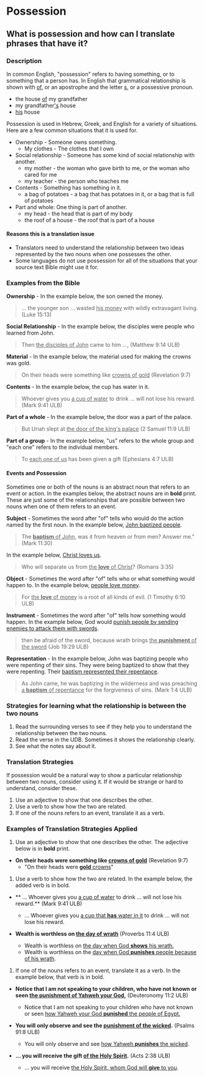 # Possession #

## What is possession and how can I translate phrases that have it? ##


### Description

In common English, "possession" refers to having something, or to something that a person has. In English that grammatical relationship is shown with <u>of</u>, or an apostrophe and the letter <u>s</u>, or a possessive pronoun.

* the house <u>of</u> my grandfather
* my grandfather<u>'s</u> house
* <u>his</u> house

Possession is used in Hebrew, Greek, and English for a variety of situations. Here are a few common situations that it is used for.

* Ownership - Someone owns something.
  * My clothes - The clothes that I own
* Social relationship - Someone has some kind of social relationship with another.
  * my mother -  the woman who gave birth to me, or the woman who cared for me
  * my teacher - the person who teaches me
* Contents - Something has something in it.
  * a bag of potatoes - a bag that has potatoes in it, or a bag that is full of potatoes
* Part and whole: One thing is part of another.
  * my head - the head that is part of my body
  * the roof of a house - the roof that is part of a house

#### Reasons this is a translation issue

* Translators need to understand the relationship between two ideas represented by the two nouns when one possesses the other.
* Some languages do not use possession for all of the situations that your source text Bible might use it for.

### Examples from the Bible

**Ownership** - In the example below, the son owned the money.
>… the younger son … wasted <u>his money</u> with wildly extravagant living. (Luke 15:13)

**Social Relationship** - In the example below, the disciples were people who learned from John.
>Then <u>the disciples of John</u> came to him …,  (Matthew 9:14 ULB)

**Material** - In the example below, the material used for making the crowns was gold.
>On their heads were something like <u>crowns of gold</u> (Revelation 9:7)

**Contents** - In the example below, the cup has water in it.
>Whoever gives you <u>a cup of water</u> to drink … will not lose his reward.  (Mark 9:41 ULB)

**Part of a whole** - In the example below, the door was a part of the palace.
>But Uriah slept at <u>the door of the king's palace</u>  (2 Samuel 11:9 ULB)

**Part of a group** - In the example below, "us" refers to the whole group and "each one" refers to the individual members.
>To <u>each one of us</u> has been given a gift (Ephesians 4:7 ULB)

#### Events and Possession

Sometimes one or both of the nouns is an abstract noun that refers to an event or action. In the examples below, the abstract nouns are in **bold** print. These are just some of the relationships that are possible between two nouns when one of them refers to an event.

**Subject** - Sometimes the word after "of" tells who would do the action named by the first noun. In the example below, <u>John baptized people</u>.
>The <u>**baptism** of John</u>, was it from heaven or from men? Answer me." (Mark 11:30)

In the example below, <u>Christ loves us</u>.
>Who will separate us from <u>the **love** of Christ</u>? (Romans 3:35)

**Object** - Sometimes the word after "of" tells who or what something would happen to. In the example below, <u>people love money</u>.
>For <u>the **love** of money</u> is a root of all kinds of evil. (1 Timothy 6:10 ULB)

**Instrument** - Sometimes the word after "of" tells how something would happen. In the example below, God would <u>punish people by sending enemies to attack them with swords</u>.
> then be afraid of the sword, because wrath brings <u>the **punishment** of the sword</u> (Job 19:29 ULB)

**Representation** - In the example below, John was baptizing people who were repenting of their sins. They were being baptized to show that they were repenting. Their <u>baptism represented their repentance</u>.
>As John came, he was baptizing in the wilderness and was preaching <u>a **baptism** of repentance</u> for the forgiveness of sins. (Mark 1:4 ULB)

### Strategies for learning what the relationship is between the two nouns

1. Read the surrounding verses to see if they help you to understand the relationship between the two nouns.
1. Read the verse in the UDB. Sometimes it shows the relationship clearly.
1. See what the notes say about it.

### Translation Strategies

If possession would be a natural way to show a particular relationship between two nouns, consider using it. If it would be strange or hard to understand, consider these.

1. Use an adjective to show that one describes the other.
1. Use a verb to show how the two are related.
1. If one of the nouns refers to an event, translate it as a verb.

### Examples of Translation Strategies Applied

1. Use an adjective to show that one describes the other. The adjective below is in **bold** print.

  * **On their heads were something like <u>crowns of gold</u>** (Revelation 9:7)
      * "On their heads were <u>**gold** crowns</u>"

1. Use a verb to show how the two are related. In the example below, the added verb is in bold.

  * ** ... Whoever gives you <u>a cup of water</u> to drink ... will not lose his reward.**  (Mark 9:41 ULB)
      * ... Whoever gives you <u>a cup that **has** water in it</u> to drink ... will not lose his reward.

  * **Wealth is worthless on <u>the day of wrath</u>** (Proverbs 11:4 ULB)
      * Wealth is worthless on <u>the day when God **shows** his wrath.</u>
      * Wealth is worthless on the <u>day when God **punishes** people because of his wrath</u>.

1. If one of the nouns refers to an event, translate it as a verb. In the example below, that verb is in bold.

  * **Notice that I am not speaking to your children, who have not known or seen <u>the punishment of Yahweh your God</u>,** (Deuteronomy 11:2 ULB)
      * Notice that I am not speaking to your children who have not known or seen <u>how Yahweh your God **punished** the people of Egypt.</u>

  * **You will only observe and see the <u>punishment of the wicked</u>.** (Psalms 91:8 ULB)
      * You will only observe and see <u>how Yahweh **punishes** the wicked</u>.

  * **... you will receive the gift <u>of the Holy Spirit</u>.** (Acts 2:38 ULB)
      * ... you will receive <u>the Holy Spirit, whom God will **give** to you</u>.

